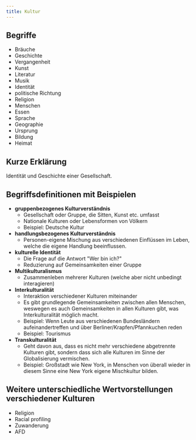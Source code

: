 ```yaml
---
title: Kultur
---
```


## Begriffe

- Bräuche
- Geschichte
- Vergangenheit
- Kunst
- Literatur
- Musik
- Identität
- politische Richtung
- Religion
- Menschen
- Essen
- Sprache
- Geographie
- Ursprung
- Bildung
- Heimat

## Kurze Erklärung

Identität und Geschichte einer Gesellschaft.

## Begriffsdefinitionen mit Beispielen

- **gruppenbezogenes Kulturverständnis**
    - Gesellschaft oder Gruppe, die Sitten, Kunst etc. umfasst
    - Nationale Kulturen oder Lebensformen von Völkern
    - Beispiel: Deutsche Kultur
- **handlungsbezogenes Kulturverständnis**
    - Personen-eigene Mischung aus verschiedenen Einflüssen im Leben, welche die
      eigene Handlung beeinflussen.
- **kulturelle Identität**
    - Die Frage auf die Antwort "Wer bin ich?"
    - Reduzierung auf Gemeinsamkeiten einer Gruppe
- **Multikulturalismus**
    - Zusammenleben mehrerer Kulturen (welche aber nicht unbedingt interagieren)
- **Interkulturalität**
    - Interaktion verschiedener Kulturen miteinander
    - Es gibt grundlegende Gemeinsamkeiten zwischen allen Menschen, weswegen es
      auch Gemeinsamkeiten in allen Kulturen gibt, was Interkulturalität möglich
      macht.
    - Beispiel: Wenn Leute aus verschiedenen Bundesländern aufeinandertreffen
      und über Berliner/Krapfen/Pfannkuchen reden
    - Beispiel: Tourismus
- **Transkulturalität**
    - Geht davon aus, dass es nicht mehr verschiedene abgetrennte Kulturen gibt,
      sondern dass sich alle Kulturen im Sinne der Globalisierung vermischen.
    - Beispiel: Großstadt wie New York, in Menschen von überall wieder in diesem
      Sinne eine New York eigene Mischkultur bilden.

## Weitere unterschiedliche Wertvorstellungen verschiedener Kulturen

- Religion
- Racial profiling
- Zuwanderung
- AFD
